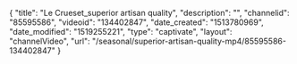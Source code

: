 {
    "title": "Le Crueset_superior artisan quality",
    "description": "",
    "channelid": "85595586",
    "videoid": "134402847",
    "date_created": "1513780969",
    "date_modified": "1519255221",
    "type": "captivate",
    "layout": "channelVideo",
    "url": "\/seasonal\/superior-artisan-quality-mp4\/85595586-134402847"
}